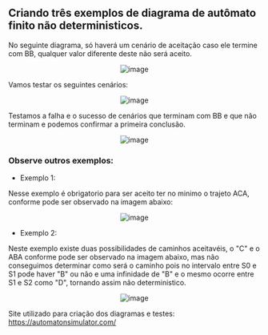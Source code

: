 ## Criando três exemplos de diagrama de autômato finito não deterministicos.

No seguinte diagrama, só haverá um cenário de aceitação caso ele termine com BB, qualquer valor diferente deste não será aceito.
<div align="center">
  
![image](https://github.com/andreiiasalles/Automatos/assets/57154658/a0af89b5-c5f4-4b9c-9a9e-dcf06df7d7ca)

</div>

Vamos testar os seguintes cenários:

<div align="center">
  
![image](https://github.com/andreiiasalles/Automatos/assets/57154658/ac92571f-78d0-4c02-b141-bcc6de6e182a)

</div>

Testamos a falha e o sucesso de cenários que terminam com BB e que não terminam e podemos confirmar a primeira conclusão.

<div align="center">

![image](https://github.com/andreiiasalles/Automatos/assets/57154658/661ef8ef-7337-444a-be9e-5c42cbc175e7)

</div>


### Observe outros exemplos:

- Exemplo 1:

Nesse exemplo é obrigatorio para ser aceito ter no minimo o trajeto ACA, conforme pode ser observado na imagem abaixo:

<div align="center">

![image](https://github.com/andreiiasalles/Automatos/assets/57154658/dd81c67c-9556-42aa-a2a8-1ae03361044e)

</div>

- Exemplo 2:

Neste exemplo existe duas possibilidades de caminhos aceitavéis, o "C" e o ABA conforme pode ser observado na imagem abaixo, mas não conseguimos determinar como será o caminho pois no intervalo entre  S0 e S1 pode haver "B" ou não e uma infinidade de "B" e o mesmo ocorre entre S1 e S2 como "D", tornando assim não deterministico.
<div align="center">

![image](https://github.com/andreiiasalles/Automatos/assets/57154658/d5a28737-7945-4cf2-a4de-679892afc61f)


</div>


Site utilizado para criação dos diagramas e testes: https://automatonsimulator.com/
